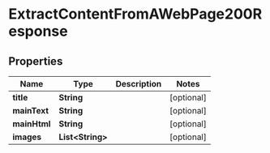 

# ExtractContentFromAWebPage200Response


## Properties

| Name | Type | Description | Notes |
|------------ | ------------- | ------------- | -------------|
|**title** | **String** |  |  [optional] |
|**mainText** | **String** |  |  [optional] |
|**mainHtml** | **String** |  |  [optional] |
|**images** | **List&lt;String&gt;** |  |  [optional] |



